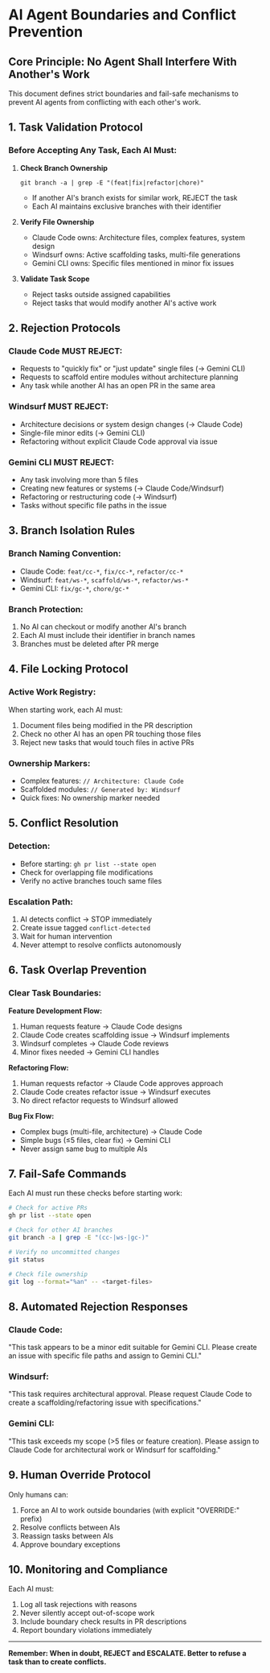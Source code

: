 # AI Agent Boundaries and Conflict Prevention

## Core Principle: No Agent Shall Interfere With Another's Work

This document defines strict boundaries and fail-safe mechanisms to prevent AI agents from conflicting with each other's work.

## 1. Task Validation Protocol

### Before Accepting Any Task, Each AI Must:

1. **Check Branch Ownership**
   ```
   git branch -a | grep -E "(feat|fix|refactor|chore)"
   ```
   - If another AI's branch exists for similar work, REJECT the task
   - Each AI maintains exclusive branches with their identifier

2. **Verify File Ownership**
   - Claude Code owns: Architecture files, complex features, system design
   - Windsurf owns: Active scaffolding tasks, multi-file generations
   - Gemini CLI owns: Specific files mentioned in minor fix issues

3. **Validate Task Scope**
   - Reject tasks outside assigned capabilities
   - Reject tasks that would modify another AI's active work

## 2. Rejection Protocols

### Claude Code MUST REJECT:
- Requests to "quickly fix" or "just update" single files (→ Gemini CLI)
- Requests to scaffold entire modules without architecture planning
- Any task while another AI has an open PR in the same area

### Windsurf MUST REJECT:
- Architecture decisions or system design changes (→ Claude Code)
- Single-file minor edits (→ Gemini CLI)
- Refactoring without explicit Claude Code approval via issue

### Gemini CLI MUST REJECT:
- Any task involving more than 5 files
- Creating new features or systems (→ Claude Code/Windsurf)
- Refactoring or restructuring code (→ Windsurf)
- Tasks without specific file paths in the issue

## 3. Branch Isolation Rules

### Branch Naming Convention:
- Claude Code: `feat/cc-*`, `fix/cc-*`, `refactor/cc-*`
- Windsurf: `feat/ws-*`, `scaffold/ws-*`, `refactor/ws-*`
- Gemini CLI: `fix/gc-*`, `chore/gc-*`

### Branch Protection:
1. No AI can checkout or modify another AI's branch
2. Each AI must include their identifier in branch names
3. Branches must be deleted after PR merge

## 4. File Locking Protocol

### Active Work Registry:
When starting work, each AI must:
1. Document files being modified in the PR description
2. Check no other AI has an open PR touching those files
3. Reject new tasks that would touch files in active PRs

### Ownership Markers:
- Complex features: `// Architecture: Claude Code`
- Scaffolded modules: `// Generated by: Windsurf`
- Quick fixes: No ownership marker needed

## 5. Conflict Resolution

### Detection:
- Before starting: `gh pr list --state open`
- Check for overlapping file modifications
- Verify no active branches touch same files

### Escalation Path:
1. AI detects conflict → STOP immediately
2. Create issue tagged `conflict-detected`
3. Wait for human intervention
4. Never attempt to resolve conflicts autonomously

## 6. Task Overlap Prevention

### Clear Task Boundaries:

**Feature Development Flow:**
1. Human requests feature → Claude Code designs
2. Claude Code creates scaffolding issue → Windsurf implements
3. Windsurf completes → Claude Code reviews
4. Minor fixes needed → Gemini CLI handles

**Refactoring Flow:**
1. Human requests refactor → Claude Code approves approach
2. Claude Code creates refactor issue → Windsurf executes
3. No direct refactor requests to Windsurf allowed

**Bug Fix Flow:**
- Complex bugs (multi-file, architecture) → Claude Code
- Simple bugs (≤5 files, clear fix) → Gemini CLI
- Never assign same bug to multiple AIs

## 7. Fail-Safe Commands

Each AI must run these checks before starting work:

```bash
# Check for active PRs
gh pr list --state open

# Check for other AI branches
git branch -a | grep -E "(cc-|ws-|gc-)"

# Verify no uncommitted changes
git status

# Check file ownership
git log --format="%an" -- <target-files>
```

## 8. Automated Rejection Responses

### Claude Code:
"This task appears to be a minor edit suitable for Gemini CLI. Please create an issue with specific file paths and assign to Gemini CLI."

### Windsurf:
"This task requires architectural approval. Please request Claude Code to create a scaffolding/refactoring issue with specifications."

### Gemini CLI:
"This task exceeds my scope (>5 files or feature creation). Please assign to Claude Code for architectural work or Windsurf for scaffolding."

## 9. Human Override Protocol

Only humans can:
1. Force an AI to work outside boundaries (with explicit "OVERRIDE:" prefix)
2. Resolve conflicts between AIs
3. Reassign tasks between AIs
4. Approve boundary exceptions

## 10. Monitoring and Compliance

Each AI must:
1. Log all task rejections with reasons
2. Never silently accept out-of-scope work
3. Include boundary check results in PR descriptions
4. Report boundary violations immediately

---

**Remember: When in doubt, REJECT and ESCALATE. Better to refuse a task than to create conflicts.**